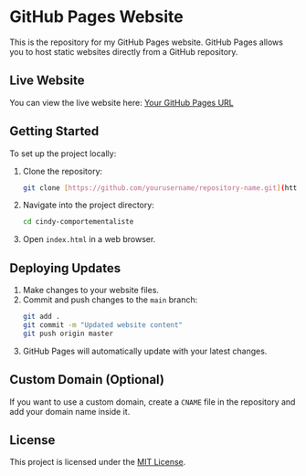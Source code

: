 # GitHub Pages Website

This is the repository for my GitHub Pages website. GitHub Pages allows you to host static websites directly from a GitHub repository.

## Live Website

You can view the live website here: [Your GitHub Pages URL](https://cindy-comportementaliste.github.io/cindy-comportementaliste/)

## Getting Started

To set up the project locally:

1. Clone the repository:
   ```sh
   git clone [https://github.com/yourusername/repository-name.git](https://github.com/Frapar-git/cindy-comportementaliste.git)
   ```
2. Navigate into the project directory:
   ```sh
   cd cindy-comportementaliste
   ```
3. Open `index.html` in a web browser.

## Deploying Updates

1. Make changes to your website files.
2. Commit and push changes to the `main` branch:
   ```sh
   git add .
   git commit -m "Updated website content"
   git push origin master
   ```
3. GitHub Pages will automatically update with your latest changes.

## Custom Domain (Optional)

If you want to use a custom domain, create a `CNAME` file in the repository and add your domain name inside it.

## License

This project is licensed under the [MIT License](LICENSE).

